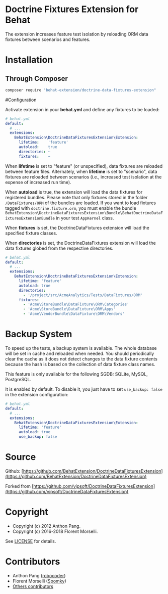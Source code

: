 Doctrine Fixtures Extension for Behat
=====================================

The extension increases feature test isolation by reloading ORM data fixtures between scenarios and features.

# Installation

## Through Composer

```sh
composer require "behat-extension/doctrine-data-fixtures-extension"
```

#Configuration

Activate extension in your **behat.yml** and define any fixtures to be loaded:

```yaml
# behat.yml
default:
  # ...
  extensions:
    BehatExtension\DoctrineDataFixturesExtension\Extension:
      lifetime:    'feature'
      autoload:    true
      directories: ~
      fixtures:    ~
```

When **lifetime** is set to "feature" (or unspecified), data fixtures are reloaded between feature files.  Alternately,
when **lifetime** is set to "scenario", data fixtures are reloaded between scenarios (i.e., increased
test isolation at the expense of increased run time).

When **autoload** is true, the extension will load the data fixtures for registered bundles.
Please note that only fixtures stored in the folder `/DataFixtures/ORM` of the bundles are loaded.
If you want to load fixtures tagged with `doctrine.fixture.orm`, you must enable the bundle `BehatExtension\DoctrineDataFixturesExtension\Bundle\BehatDoctrineDataFixturesExtensionBundle`
in your test `AppKernel` class.

When **fixtures** is set, the DoctrineDataFixtures extension will load the specified fixture classes.

When **directories** is set, the DoctrineDataFixtures extension will load the data fixtures globed from the respective directories.

```yaml
# behat.yml
default:
  # ...
  extensions:
    BehatExtension\DoctrineDataFixturesExtension\Extension:
      lifetime: 'feature'
      autoload: true
      directories:
        - '/project/src/AcmeAnalytics/Tests/DataFixtures/ORM'
      fixtures:
        - 'Acme\StoreBundle\DataFixture\ORM\Categories'
        - 'Acme\StoreBundle\DataFixture\ORM\Apps'
        - 'Acme\VendorBundle\DataFixture\ORM\Vendors'
```

# Backup System

To speed up the tests, a backup system is available. The whole database will be set in cache and reloaded when needed.
You should periodically clear the cache as it does not detect changes to the data fixture contents because the hash is based on the collection of data fixture class names.

This feature is only available for the following SGDB: SQLite, MySQL, PostgreSQL.

It is enabled by default. To disable it, you just have to set `use_backup: false` in the extension configuration:

```yaml
# behat.yml
default:
  # ...
  extensions:
    BehatExtension\DoctrineDataFixturesExtension\Extension:
      lifetime: 'feature'
      autoload: true
      use_backup: false
```

# Source

Github: [https://github.com/BehatExtension/DoctrineDataFixturesExtension](https://github.com/BehatExtension/DoctrineDataFixturesExtension)

Forked from [https://github.com/vipsoft/DoctrineDataFixturesExtension](https://github.com/vipsoft/DoctrineDataFixturesExtension)

# Copyright

* Copyright (c) 2012 Anthon Pang.
* Copyright (c) 2016-2018 Florent Morselli.

See [LICENSE](LICENSE) for details.

# Contributors

* Anthon Pang ([robocoder](http://github.com/robocoder))
* Florent Morselli ([Spomky](http://github.com/Spomky))
* [Others contributors](https://github.com/BehatExtension/DoctrineDataFixturesExtension/graphs/contributors)
